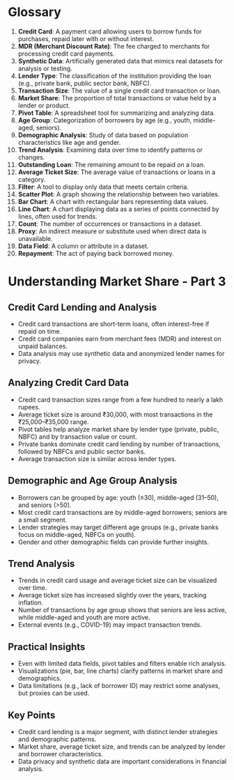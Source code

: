 # Glossary

1. **Credit Card**: A payment card allowing users to borrow funds for purchases, repaid later with or without interest.
2. **MDR (Merchant Discount Rate)**: The fee charged to merchants for processing credit card payments.
3. **Synthetic Data**: Artificially generated data that mimics real datasets for analysis or testing.
4. **Lender Type**: The classification of the institution providing the loan (e.g., private bank, public sector bank, NBFC).
5. **Transaction Size**: The value of a single credit card transaction or loan.
6. **Market Share**: The proportion of total transactions or value held by a lender or product.
7. **Pivot Table**: A spreadsheet tool for summarizing and analyzing data.
8. **Age Group**: Categorization of borrowers by age (e.g., youth, middle-aged, seniors).
9. **Demographic Analysis**: Study of data based on population characteristics like age and gender.
10. **Trend Analysis**: Examining data over time to identify patterns or changes.
11. **Outstanding Loan**: The remaining amount to be repaid on a loan.
12. **Average Ticket Size**: The average value of transactions or loans in a category.
13. **Filter**: A tool to display only data that meets certain criteria.
14. **Scatter Plot**: A graph showing the relationship between two variables.
15. **Bar Chart**: A chart with rectangular bars representing data values.
16. **Line Chart**: A chart displaying data as a series of points connected by lines, often used for trends.
17. **Count**: The number of occurrences or transactions in a dataset.
18. **Proxy**: An indirect measure or substitute used when direct data is unavailable.
19. **Data Field**: A column or attribute in a dataset.
20. **Repayment**: The act of paying back borrowed money.

# Understanding Market Share - Part 3

## Credit Card Lending and Analysis

- Credit card transactions are short-term loans, often interest-free if repaid on time.
- Credit card companies earn from merchant fees (MDR) and interest on unpaid balances.
- Data analysis may use synthetic data and anonymized lender names for privacy.

## Analyzing Credit Card Data

- Credit card transaction sizes range from a few hundred to nearly a lakh rupees.
- Average ticket size is around ₹30,000, with most transactions in the ₹25,000–₹35,000 range.
- Pivot tables help analyze market share by lender type (private, public, NBFC) and by transaction value or count.
- Private banks dominate credit card lending by number of transactions, followed by NBFCs and public sector banks.
- Average transaction size is similar across lender types.

## Demographic and Age Group Analysis

- Borrowers can be grouped by age: youth (≤30), middle-aged (31–50), and seniors (>50).
- Most credit card transactions are by middle-aged borrowers; seniors are a small segment.
- Lender strategies may target different age groups (e.g., private banks focus on middle-aged, NBFCs on youth).
- Gender and other demographic fields can provide further insights.

## Trend Analysis

- Trends in credit card usage and average ticket size can be visualized over time.
- Average ticket size has increased slightly over the years, tracking inflation.
- Number of transactions by age group shows that seniors are less active, while middle-aged and youth are more active.
- External events (e.g., COVID-19) may impact transaction trends.

## Practical Insights

- Even with limited data fields, pivot tables and filters enable rich analysis.
- Visualizations (pie, bar, line charts) clarify patterns in market share and demographics.
- Data limitations (e.g., lack of borrower ID) may restrict some analyses, but proxies can be used.

## Key Points

- Credit card lending is a major segment, with distinct lender strategies and demographic patterns.
- Market share, average ticket size, and trends can be analyzed by lender and borrower characteristics.
- Data privacy and synthetic data are important considerations in financial analysis.
